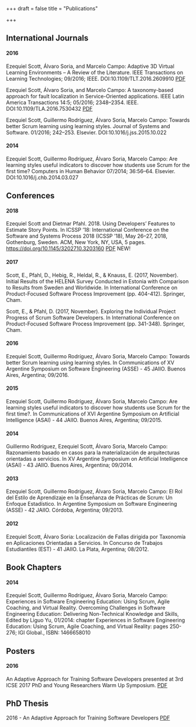 +++
draft = false
title = "Publications"

+++

## International Journals

#### 2016
Ezequiel Scott, Álvaro Soria, and Marcelo Campo: Adaptive 3D Virtual Learning Environments – A Review of the Literature. IEEE Transactions on Learning Technologies; 09/2016; IEEE. DOI:10.1109/TLT.2016.2609910 <a href="/files/scott2016-TLT.pdf"><span class="label label-primary">PDF</span></a>

Ezequiel Scott, Álvaro Soria, and Marcelo Campo: A taxonomy-based approach for fault localization in Service-Oriented applications. IEEE Latin America Transactions 14:5; 05/2016; 2348–2354. IEEE. DOI:10.1109/TLA.2016.7530432 <a href="/files/scott2016-LA.pdf"><span class="label label-primary">PDF</span></a>

Ezequiel Scott, Guillermo Rodríguez, Álvaro Soria, Marcelo Campo: Towards better Scrum learning using learning styles. Journal of Systems and Software. 01/2016; 242–253. Elsevier. DOI:10.1016/j.jss.2015.10.022

#### 2014
Ezequiel Scott, Guillermo Rodríguez, Álvaro Soria, Marcelo Campo: Are learning styles useful indicators to discover how students use Scrum for the first time? Computers in Human Behavior 07/2014; 36:56–64. Elsevier. DOI:10.1016/j.chb.2014.03.027

## Conferences

#### 2018

Ezequiel Scott and Dietmar Pfahl. 2018. Using Developers’ Features to Estimate Story Points. In ICSSP ’18: International Conference on the Software
and Systems Process 2018 (ICSSP ’18), May 26–27, 2018, Gothenburg, Sweden. ACM, New York, NY, USA, 5 pages. https://doi.org/10.1145/3202710.3203160 
<a href="/files/ICSSP2018-47-author.pdf"><span class="label label-primary">PDF</span></a> <span class="label label-success">NEW!</span>

#### 2017

Scott, E., Pfahl, D., Hebig, R., Heldal, R., & Knauss, E. (2017, November). Initial Results of the HELENA Survey Conducted in Estonia with Comparison to Results from Sweden and Worldwide. In International Conference on Product-Focused Software Process Improvement (pp. 404-412). Springer, Cham.

Scott, E., & Pfahl, D. (2017, November). Exploring the Individual Project Progress of Scrum Software Developers. In International Conference on Product-Focused Software Process Improvement (pp. 341-348). Springer, Cham.


#### 2016
Ezequiel Scott, Guillermo Rodríguez, Álvaro Soria, Marcelo Campo: Towards better Scrum learning using learning styles. In Communications of XV Argentine Symposium on Software Engineering (ASSE) - 45 JAIIO. Buenos Aires, Argentina; 09/2016.

#### 2015
Ezequiel Scott, Guillermo Rodríguez, Álvaro Soria, Marcelo Campo: Are learning styles useful indicators to discover how students use Scrum for the first time?. In Communications of XVI Argentine Symposium on Artificial Intelligence (ASAI) - 44 JAIIO. Buenos Aires, Argentina; 09/2015.

#### 2014
Guillermo Rodríguez, Ezequiel Scott, Álvaro Soria, Marcelo Campo: Razonamiento basado en casos para la materialización de arquitecturas orientadas a servicios. In XV Argentine Symposium on Artificial Intelligence (ASAI) - 43 JAIIO. Buenos Aires, Argentina; 09/2014.

#### 2013
Ezequiel Scott, Guillermo Rodríguez, Álvaro Soria, Marcelo Campo: El Rol del Estilo de Aprendizaje en la Enseñanza de Prácticas de Scrum: Un Enfoque Estadístico. In Argentine Symposium on Software Engineering (ASSE) - 42 JAIIO. Córdoba, Argentina; 09/2013. 

#### 2012
Ezequiel Scott, Álvaro Soria: Localización de Fallas dirigida por Taxonomía en Aplicaciones Orientadas a Servicios. In Concurso de Trabajos Estudiantiles (EST) - 41 JAIIO. La Plata, Argentina; 08/2012.  

## Book Chapters

#### 2014
Ezequiel Scott, Guillermo Rodríguez, Álvaro Soria, Marcelo Campo: Experiences in Software Engineering Education: Using Scrum, Agile Coaching, and Virtual Reality. Overcoming Challenges in Software Engineering Education: Delivering Non-Technical Knowledge and Skills, Edited by Liguo Yu, 01/2014: chapter Experiences in Software Engineering Education: Using Scrum, Agile Coaching, and Virtual Reality: pages 250-276; IGI Global., ISBN: 1466658010

## Posters

#### 2016
An Adaptive Approach for Training Software Developers presented at 3rd ICSE 2017 PhD and Young Researchers Warm Up Symposium. <a href="/files/icsewp2016-scott-FINAL.pdf"><span class="label label-primary">PDF</span></a>


## PhD Thesis

2016 - An Adaptive Approach for Training Software Developers <a href="/files/SCOTT-PhDThesis-en.pdf"><span class="label label-primary">PDF</span></a>